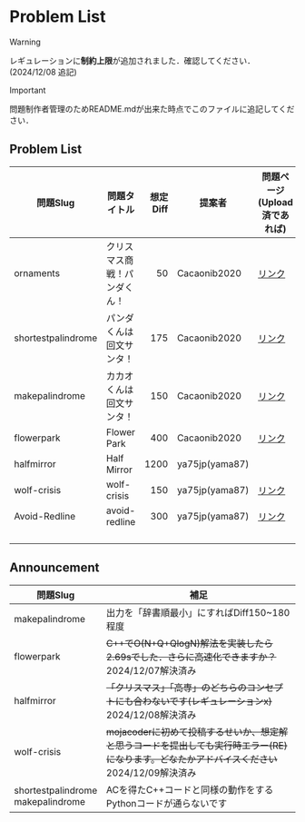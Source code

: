 # Problem List
> [!WARNING]
> レギュレーションに**制約上限**が追加されました．確認してください．(2024/12/08 追記)

> [!IMPORTANT]
> 問題制作者管理のためREADME.mdが出来た時点でこのファイルに追記してください．
## Problem List

| 問題Slug | 問題タイトル | 想定Diff | 提案者 | 問題ページ(Upload済であれば) | C++<br>AC | Python<br>AC |
| - | - | -: | - | - | :-: | :-: |
| ornaments | クリスマス商戦！パンダくん！ | 50 | Cacaonib2020 | [リンク](https://mojacoder.app/users/CacaoNiB/problems/ornaments) | o | o |
| shortestpalindrome | パンダくんは回文サンタ！ | 175 | Cacaonib2020 | [リンク](https://mojacoder.app/users/CacaoNiB/problems/shortestpalindrome) | o |  |
| makepalindrome | カカオくんは回文サンタ！ | 150 | Cacaonib2020 | [リンク](https://mojacoder.app/users/CacaoNiB/problems/makepalindrome) | o |  |
| flowerpark | Flower Park | 400 | Cacaonib2020 | [リンク](https://mojacoder.app/users/CacaoNiB/problems/flowerpark) | o | o |
| halfmirror | Half Mirror | 1200 | ya75jp(yama87) |  |  |  |
| wolf-crisis | wolf-crisis | 150 | ya75jp(yama87) | [リンク](https://mojacoder.app/users/ya75jp/problems/wolf-crisis) | o |  |
| Avoid-Redline | avoid-redline | 300 | ya75jp(yama87) | [リンク](https://mojacoder.app/users/ya75jp/problems/Avoid-Reline) | o |  |
|  |  |  |  |  |  |  |
|  |  |  |  |  |  |  |
|  |  |  |  |  |  |  |
|  |  |  |  |  |  |  |


## Announcement

| 問題Slug  | 補足 |
| - | - |
| makepalindrome | 出力を「辞書順最小」にすればDiff150~180程度 |
| flowerpark | ~~C++でO(N+Q+QlogN)解法を実装したら2.69sでした．さらに高速化できますか？~~ 2024/12/07解決済み|
| halfmirror | ~~「クリスマス」「高専」のどちらのコンセプトにも合わないです(レギュレーションx)~~ 2024/12/08解決済み |
| wolf-crisis | ~~mojacoderに初めて投稿するせいか、想定解と思うコードを提出しても実行時エラー(RE)になります。どなたかアドバイスください~~ 2024/12/09解決済み |
| shortestpalindrome<br>makepalindrome | ACを得たC++コードと同様の動作をするPythonコードが通らないです |
